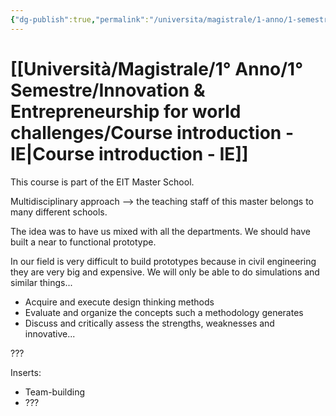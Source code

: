 ```yaml
---
{"dg-publish":true,"permalink":"/universita/magistrale/1-anno/1-semestre/innovation-and-entrepreneurship-for-world-challenges/course-introduction-ie/"}
---
```


# [[Università/Magistrale/1° Anno/1° Semestre/Innovation & Entrepreneurship for world challenges/Course introduction - IE\|Course introduction - IE]]

This course is part of the EIT Master School.

Multidisciplinary approach --> the teaching staff of this master belongs to many different schools.

The idea was to have us mixed with all the departments. We should have built a near to functional prototype.

In our field is very difficult to build prototypes because in civil engineering they are very big and expensive. We will only be able to do simulations and similar things...

- Acquire and execute design thinking methods
- Evaluate and organize the concepts such a methodology generates
- Discuss and critically assess the strengths, weaknesses and innovative...

???


Inserts:
- Team-building
- ???




